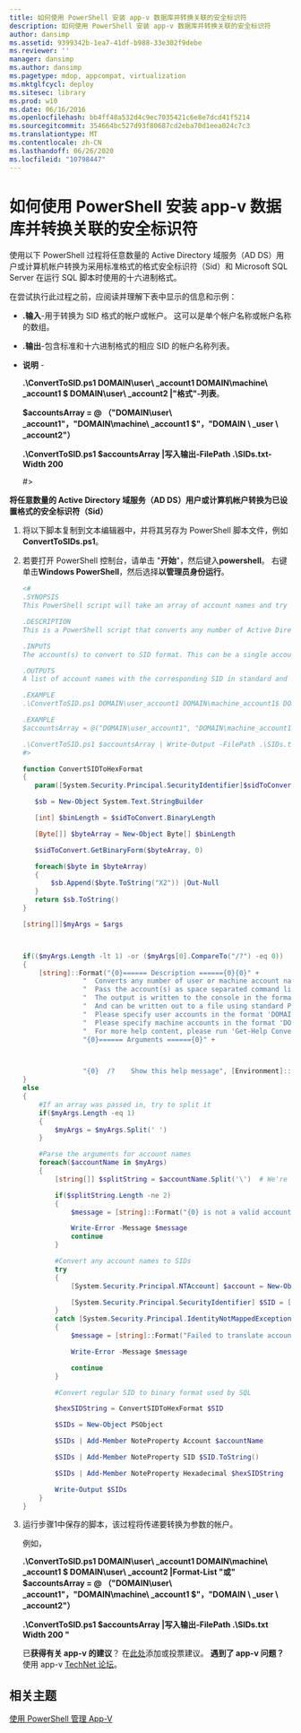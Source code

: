 ```yaml
---
title: 如何使用 PowerShell 安装 app-v 数据库并转换关联的安全标识符
description: 如何使用 PowerShell 安装 app-v 数据库并转换关联的安全标识符
author: dansimp
ms.assetid: 9399342b-1ea7-41df-b988-33e302f9debe
ms.reviewer: ''
manager: dansimp
ms.author: dansimp
ms.pagetype: mdop, appcompat, virtualization
ms.mktglfcycl: deploy
ms.sitesec: library
ms.prod: w10
ms.date: 06/16/2016
ms.openlocfilehash: bb4ff48a532d4c9ec7035421c6e8e7dcd41f5214
ms.sourcegitcommit: 354664bc527d93f80687cd2eba70d1eea024c7c3
ms.translationtype: MT
ms.contentlocale: zh-CN
ms.lasthandoff: 06/26/2020
ms.locfileid: "10798447"
---
```

# 如何使用 PowerShell 安装 app-v 数据库并转换关联的安全标识符


使用以下 PowerShell 过程将任意数量的 Active Directory 域服务（AD DS）用户或计算机帐户转换为采用标准格式的格式安全标识符（Sid）和 Microsoft SQL Server 在运行 SQL 脚本时使用的十六进制格式。

在尝试执行此过程之前，应阅读并理解下表中显示的信息和示例：

-   **.输入**-用于转换为 SID 格式的帐户或帐户。 这可以是单个帐户名称或帐户名称的数组。

-   **.输出**-包含标准和十六进制格式的相应 SID 的帐户名称列表。

-   **说明** -

    **.\\ConvertToSID.ps1 DOMAIN\\user\ _account1 DOMAIN\\machine\ _account1 $ DOMAIN\\user\ _account2 |"格式"-列表**。

    **$accountsArray = @ （"DOMAIN\\user\ _account1"，"DOMAIN\\machine\ _account1 $"，"DOMAIN \ _user \ _account2"）**

    **.\\ConvertToSID.ps1 $accountsArray |写入输出-FilePath .\\SIDs.txt-Width 200**

    \#&gt;

**将任意数量的 Active Directory 域服务（AD DS）用户或计算机帐户转换为已设置格式的安全标识符（Sid）**

1. 将以下脚本复制到文本编辑器中，并将其另存为 PowerShell 脚本文件，例如**ConvertToSIDs.ps1**。

2. 若要打开 PowerShell 控制台，请单击 "**开始**"，然后键入**powershell**。 右键单击**Windows PowerShell**，然后选择**以管理员身份运行**。

   ```powershell
   <#
   .SYNOPSIS
   This PowerShell script will take an array of account names and try to convert each of them to the corresponding SID in standard and hexadecimal formats.

   .DESCRIPTION
   This is a PowerShell script that converts any number of Active Directory (AD) user or machine accounts into formatted Security Identifiers (SIDs) both in the standard format and in the hexadecimal format used by SQL server when running SQL scripts.

   .INPUTS
   The account(s) to convert to SID format. This can be a single account name or an array of account names. Please see examples below.

   .OUTPUTS
   A list of account names with the corresponding SID in standard and hexadecimal formats

   .EXAMPLE
   .\ConvertToSID.ps1 DOMAIN\user_account1 DOMAIN\machine_account1$ DOMAIN\user_account2 | Format-List

   .EXAMPLE
   $accountsArray = @("DOMAIN\user_account1", "DOMAIN\machine_account1$", "DOMAIN_user_account2")

   .\ConvertToSID.ps1 $accountsArray | Write-Output -FilePath .\SIDs.txt -Width 200
   #>

   function ConvertSIDToHexFormat
   {
      param([System.Security.Principal.SecurityIdentifier]$sidToConvert)

      $sb = New-Object System.Text.StringBuilder

      [int] $binLength = $sidToConvert.BinaryLength

      [Byte[]] $byteArray = New-Object Byte[] $binLength

      $sidToConvert.GetBinaryForm($byteArray, 0)

      foreach($byte in $byteArray)
      {
          $sb.Append($byte.ToString("X2")) |Out-Null
      }
      return $sb.ToString()
   }

   [string[]]$myArgs = $args



   if(($myArgs.Length -lt 1) -or ($myArgs[0].CompareTo("/?") -eq 0))
   {
       [string]::Format("{0}====== Description ======{0}{0}" +
                  "  Converts any number of user or machine account names to string and hexadecimal SIDs.{0}" +
                  "  Pass the account(s) as space separated command line parameters. (For example 'ConvertToSID.exe DOMAIN\\Account1 DOMAIN\\Account2 ...'){0}" +
                  "  The output is written to the console in the format 'Account name    SID as string   SID as hexadecimal'{0}" +
                  "  And can be written out to a file using standard PowerShell redirection{0}" +
                  "  Please specify user accounts in the format 'DOMAIN\username'{0}" +
                  "  Please specify machine accounts in the format 'DOMAIN\machinename$'{0}" +
                  "  For more help content, please run 'Get-Help ConvertToSID.ps1'{0}" +
                  "{0}====== Arguments ======{0}" +



                  "{0}  /?    Show this help message", [Environment]::NewLine)
   }
   else
   {
       #If an array was passed in, try to split it
       if($myArgs.Length -eq 1)
       {
           $myArgs = $myArgs.Split(' ')
       }

       #Parse the arguments for account names
       foreach($accountName in $myArgs)
       {
           [string[]] $splitString = $accountName.Split('\')  # We're looking for the format "DOMAIN\Account" so anything that does not match, we reject

           if($splitString.Length -ne 2)
           {
               $message = [string]::Format("{0} is not a valid account name. Expected format 'Domain\username' for user accounts or 'DOMAIN\machinename$' for machine accounts.", $accountName)

               Write-Error -Message $message
               continue
           }

           #Convert any account names to SIDs
           try
           {
               [System.Security.Principal.NTAccount] $account = New-Object System.Security.Principal.NTAccount($splitString[0], $splitString[1])

               [System.Security.Principal.SecurityIdentifier] $SID = [System.Security.Principal.SecurityIdentifier]($account.Translate([System.Security.Principal.SecurityIdentifier]))
           }
           catch [System.Security.Principal.IdentityNotMappedException]
           {
               $message = [string]::Format("Failed to translate account object '{0}' to a SID. Please verify that this is a valid user or machine account.", $account.ToString())

               Write-Error -Message $message

               continue
           }

           #Convert regular SID to binary format used by SQL

           $hexSIDString = ConvertSIDToHexFormat $SID

           $SIDs = New-Object PSObject

           $SIDs | Add-Member NoteProperty Account $accountName

           $SIDs | Add-Member NoteProperty SID $SID.ToString()

           $SIDs | Add-Member NoteProperty Hexadecimal $hexSIDString

           Write-Output $SIDs
       }
   }
   ```

3. 运行步骤1中保存的脚本，该过程将传递要转换为参数的帐户。

   例如，

   **.\\ConvertToSID.ps1 DOMAIN\\user\ _account1 DOMAIN\\machine\ _account1 $ DOMAIN\\user\ _account2 |Format-List "或" $accountsArray = @ （"DOMAIN\\user\ _account1"，"DOMAIN\\machine\ _account1 $"，"DOMAIN \ _user \ _account2"）**

   **.\\ConvertToSID.ps1 $accountsArray |写入输出-FilePath .\\SIDs.txt Width 200 "**

   已**获得有关 app-v 的建议**？ 在[此处](http://appv.uservoice.com/forums/280448-microsoft-application-virtualization)添加或投票建议。 **遇到了 app-v 问题？** 使用 app-v [TechNet 论坛](https://social.technet.microsoft.com/Forums/home?forum=mdopappv)。

## 相关主题


[使用 PowerShell 管理 App-V](administering-app-v-by-using-powershell.md)
